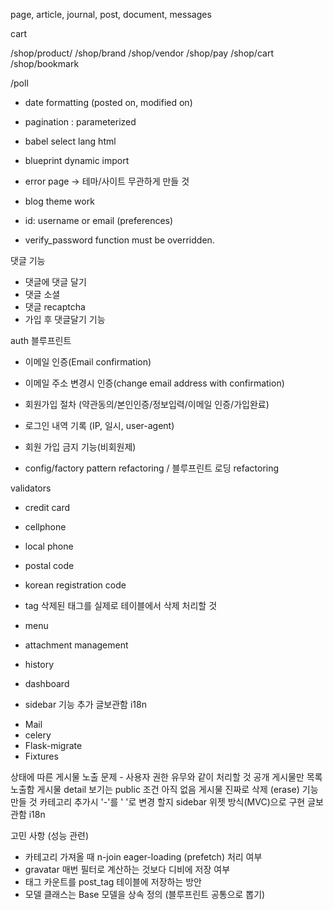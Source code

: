page, article, journal, post, document, messages

cart

/shop/product/<slug>
/shop/brand
/shop/vendor
/shop/pay
/shop/cart
/shop/bookmark

/poll

- date formatting (posted on, modified on)
- pagination : parameterized
- babel select lang html

- blueprint dynamic import

- error page -> 테마/사이트 무관하게 만들 것

- blog theme work


- id: username or email (preferences)
- verify_password function must be overridden.

댓글 기능

- 댓글에 댓글 달기
- 댓글 소셜
- 댓글 recaptcha
- 가입 후 댓글달기 기능

auth 블루프린트

- 이메일 인증(Email confirmation)
- 이메일 주소 변경시 인증(change email address with confirmation)
- 회원가입 절차 (약관동의/본인인증/정보입력/이메일 인증/가입완료)
- 로그인 내역 기록 (IP, 일시, user-agent)
- 회원 가입 금지 기능(비회원제)

- config/factory pattern refactoring / 블루프린트 로딩 refactoring

validators

- credit card
- cellphone
- local phone
- postal code
- korean registration code

- tag
삭제된 태그를 실제로 테이블에서 삭제 처리할 것
- menu
- attachment management
- history
- dashboard

- sidebar 기능 추가
글보관함 i18n

* Mail
* celery
* Flask-migrate
* Fixtures


상태에 따른 게시물 노출 문제 - 사용자 권한 유무와 같이 처리할 것
공개 게시물만 목록 노출함
게시물 detail 보기는 public 조건 아직 없음
게시물 진짜로 삭제 (erase) 기능 만들 것
카테고리 추가시 '-'를 '&nbsp;'로 변경 할지
sidebar 위젯 방식(MVC)으로 구현
글보관함 i18n

고민 사항 (성능 관련)

- 카테고리 가져올 때 n-join eager-loading (prefetch) 처리 여부
- gravatar 매번 필터로 계산하는 것보다 디비에 저장 여부
- 태그 카운트를 post_tag 테이블에 저장하는 방안
- 모델 클래스는 Base 모델을 상속 정의 (블루프린트 공통으로 뽑기)
